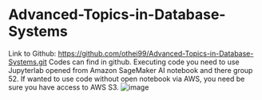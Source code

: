 # Advanced-Topics-in-Database-Systems

Link to Github: https://github.com/othei99/Advanced-Topics-in-Database-Systems.git
Codes can find in github. Executing code you need to use Jupyterlab opened from Amazon SageMaker AI notebook and there group 52. If wanted to use code without open notebook via AWS, you need be sure you have access to AWS S3.
![image](https://github.com/user-attachments/assets/02390d8b-42ea-4a2c-959c-ec3299e3db61)
